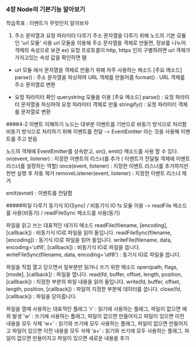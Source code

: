 ### 4장 Node의 기본기능 알아보기
학습목표 : 이벤트가 무엇인지 알아보자
1. 주소 문자열과 요청 파라미터 다루기
주소 문자열을 다루기 위해 노드의 기본 모듈인 'url 모듈' 사용
url 모듈을 이용해 주소 문자열을 객체로 만들면, 정보를 나누어 객체의 속성으로 보관
ex) 요청 프로토콜이 http, https 인지 구별하려면 url 객체가 가지고있는 속성 값을 확인하면 됌

* url 모듈
에서 문자열을 객체로 만들기 위해 자주 사용하는 메소드
[주요 메소드]
parse() : 주소 문자열을 파싱하여 URL 객체를 만들어줌
format() : URL 객체를 주소 문자열로 변환

* 요청 파라미터 확인
querystring 모듈을 이용
[주요 메소드]
parse() : 요청 파라미터 문자열을 파싱하여 요청 파라미터 객체로 만듦
stringify() : 요청 파라미터 객체를 문자열로 변환

####4-2 이벤트 이해하기
노드는 대부분 이벤트를 기반으로 비동기 방식으로 처리함
비동기 방식으로 처리하기 위해 이벤트를 전달 -> EventEmitter 라는 것을 사용해 이벤트를 주고 받음

노드의 객체에 EventEmitter를 상속받고, on(), emit() 메소드를 사용 할 수 있다.
on(event, listener) : 지정한 이벤트의 리스너를 추가 ( 이벤트가 전달될 객체에 이벤트 리스너를 설정하는 역할)
once(event, listener) : 지정한 이벤트 리스너를 추가하지만 한번 실행 후 자동 제거 
removeListener(event, listener) : 지정한 이벤트 리스너 제거

emit(evnet) : 이벤트를 전달함

#####파일 다루기
동기식 IO(Sync) / 비동기식 IO
fs 모듈 이용 -> readFile 메소드를 사용(비동기) / readFileSync 메소드를 사용(동기)

파일을 읽고 쓰는 대표적인 네가지 메소드
readFile(filename, [encoding], [callback]) : 비동기식 IO로 파일을 읽어 들입니다.
readFileSync(filename, [encoding]) : 동기식 IO로 파일을 읽어 들입니다.
writeFile(filename, data, encoding='utf8', [callback]) : 비동기식 IO로 파일을 씁니다.
writeFileSync(filename, data, encoding='utf8') : 동기식 IO로 파일을 씁니다.

파일을 직접 열고 닫으면서 일부분만 읽거나 쓰기 위한 메소드
open(path, flags, [mode], [callback]) : 파일을 엽니다.
read(fd, buffer, offset, length, position, [callback]) : 지정한 부분의 파일 내용을 읽어 들입니다.
write(fd, buffer, offset, length, position, [callback]) : 파일의 지정한 부분에 데이터를 씁니다.
close(fd, [callback]) : 파일을 닫아줍니다.

파일을 열때 사용하는 대표적인 플래그
'r' : 읽기에 사용하는 플래그, 파일이 없으면 예외 발생
'w' : 쓰기에 사용하는 플래그, 파일이 없으면 만들어지고 파일이 있으면 이전 내용을 모두 삭제
'w+' : 읽기와 쓰기에 모두 사용하는 플래그, 파일이 없으면 만들어지고 파일이 있으면 이전 내용을 모두 삭제
'a+' : 읽기와 쓰기에 모두 사용하는 플래그, 파일이 없으면 만들어지고 파일이 있으면 새로운 내용을 추가




